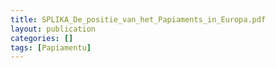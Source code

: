 ```yaml
---
title: SPLIKA_De_positie_van_het_Papiaments_in_Europa.pdf
layout: publication
categories: []
tags: [Papiamentu]
---
```

